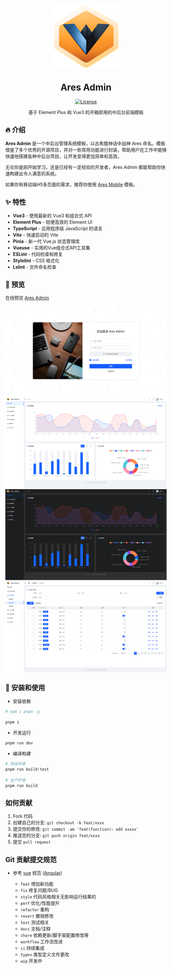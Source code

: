 
<div align="center">

<img src="https://github.com/zhangsanplus/ares-admin/blob/main/screenshot/logo.png?raw=true" height="200" />

<h1>Ares Admin</h1>

[![License](https://img.shields.io/npm/l/package.json.svg?style=flat)](https://github.com/zhangsanplus/ares-admin/blob/main/LICENSE)

基于 Element Plus 和 Vue3 的开箱即用的中后台前端模板
</div>

## 🔥 介绍

**Ares Admin** 是一个中后台管理系统模板，以古希腊神话中战神 Ares 命名。模板借鉴了多个优秀的开源项目，并对一些常用功能进行封装，帮助用户在工作中能够快速地搭建各种中后台项目，让开发变得更加简单和高效。

无论你是刚开始学习，还是已经有一定经验的开发者，Ares Admin 都能帮助你快速构建出令人满意的系统。

如果你有移动端H5多页面的需求，推荐你使用 [Ares Moblie](https://github.com/zhangsanplus/ares-mobile) 模板。

## ✨ 特性

- **Vue3** - 使用最新的 Vue3 和组合式 API
- **Element Plus** - 轻便高效的 Element UI
- **TypeScript** - 应用程序级 JavaScript 的语言
- **Vite** - 快速启动的 Vite
- **Pinia** - 新一代 Vue.js 状态管理库
- **Vueuse**  -  实用的Vue组合式API工具集
- **ESLint** - 代码检查和修复
- **Stylelint** - CSS 格式化
- **Lslint** - 文件命名检查

## 🍧 预览

在线预览 [Ares Admin](https://zhangsanplus.github.io/)

![login](https://github.com/zhangsanplus/ares-admin/blob/main/screenshot/0.png?raw=true)
![preview1](https://github.com/zhangsanplus/ares-admin/blob/main/screenshot/1.png?raw=true)
![preview2](https://github.com/zhangsanplus/ares-admin/blob/main/screenshot/2.png?raw=true)
![preview3](https://github.com/zhangsanplus/ares-admin/blob/main/screenshot/3.png?raw=true)

## 🌈 安装和使用

- 安装依赖

```bash
# npm i pnpm -g

pnpm i
```

- 开发运行

```bash
pnpm run dev
```

- 编译构建

```bash
# 测试环境
pnpm run build:test

# 生产环境
pnpm run build
```

## 如何贡献

1. Fork 代码
2. 创建自己的分支: `git checkout -b feat/xxxx`
3. 提交你的修改: `git commit -am 'feat(function): add xxxxx'`
4. 推送您的分支: `git push origin feat/xxxx`
5. 提交 `pull request`

## Git 贡献提交规范

- 参考 [vue](https://github.com/vuejs/vue/blob/dev/.github/COMMIT_CONVENTION.md) 规范 ([Angular](https://github.com/conventional-changelog/conventional-changelog/tree/master/packages/conventional-changelog-angular))

  - `feat` 增加新功能
  - `fix` 修复问题/BUG
  - `style` 代码风格相关无影响运行结果的
  - `perf` 优化/性能提升
  - `refactor` 重构
  - `revert` 撤销修改
  - `test` 测试相关
  - `docs` 文档/注释
  - `chore` 依赖更新/脚手架配置修改等
  - `workflow` 工作流改进
  - `ci` 持续集成
  - `types` 类型定义文件更改
  - `wip` 开发中
